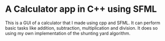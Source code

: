 # A Calculator app in C++ using SFML
This is a GUI of a calculator that I made using cpp and SFML. It can perform basic tasks like addition, subtraction, multiplication and division. It does so using my own implementation of the shunting yard algorithm.
